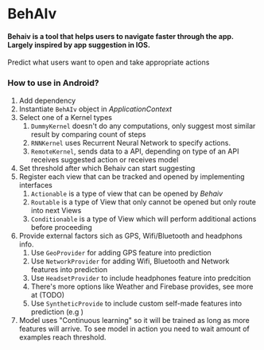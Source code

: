 # BehAIv
#### Behaiv is a tool that helps users to navigate faster through the app. Largely inspired by app suggestion in IOS.
Predict what users want to open and take appropriate actions
### How to use in Android?

1. Add dependency
1. Instantiate `BehAIv` object in *ApplicationContext*
1. Select one of a Kernel types
    1. `DummyKernel` doesn't do any computations, only suggest most similar result by comparing count of steps
    1. `RNNKernel` uses Recurrent Neural Network to specify actions.
    1. `RemoteKernel`, sends data to a API, depending on type of an API receives suggested action or receives model
1. Set threshold after which Behaiv can start suggesting
1. Register each view that can be tracked and opened by implementing interfaces
    1. `Actionable` is a type of view that can be opened by *Behaiv*
    1. `Routable` is a type of View that only cannot be opened but only route into next Views
    1. `Conditionable` is a type of View which will perform additional actions before proceeding
1. Provide external factors sich as GPS, Wifi/Bluetooth and headphons info.
    1. Use `GeoProvider` for adding GPS feature into prediction
    1. Use `NetworkProvider` for adding Wifi, Bluetooth and Network features into prediction
    1. Use `HeadsetProvider` to include headphones feature into predcition
    1. There's more options like Weather and Firebase provides, see more at (TODO)
    1. Use `SyntheticProvide` to include custom self-made features into prediction (e.g )
1. Model uses "Continuous learning" so it will be trained as long as more features will arrive. To see model in action you need to wait amount of examples reach threshold.

   
